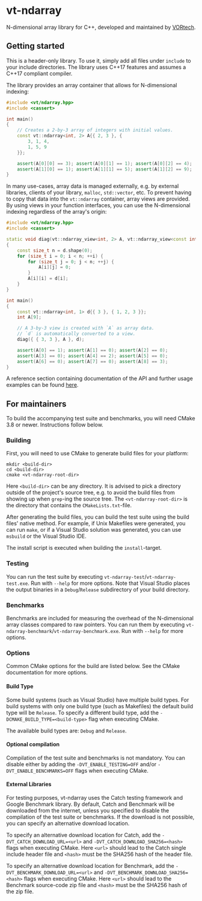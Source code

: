 vt-ndarray
==========

N-dimensional array library for C++, developed and maintained by [VORtech](https://vortech.nl/).

Getting started
---------------

This is a header-only library. To use it, simply add all files under `include` to your include directories. The library uses C++17 features and assumes a C++17 compliant compiler.

The library provides an array container that allows for N-dimensional indexing:

```c++
#include <vt/ndarray.hpp>
#include <cassert>

int main()
{
    // Creates a 2-by-3 array of integers with initial values.
    const vt::ndarray<int, 2> A{{ 2, 3 }, {
        3, 1, 4,
        1, 5, 9
    }};

    assert(A[0][0] == 3); assert(A[0][1] == 1); assert(A[0][2] == 4);
    assert(A[1][0] == 1); assert(A[1][1] == 5); assert(A[1][2] == 9);
}
```

In many use-cases, array data is managed externally, e.g. by external libraries, clients of your library, `malloc`, `std::vector`, etc. To prevent having to copy that data into the `vt::ndarray` container, array views are provided. By using views in your function interfaces, you can use the N-dimensional indexing regardless of the array's origin:

```c++
#include <vt/ndarray.hpp>
#include <cassert>

static void diag(vt::ndarray_view<int, 2> A, vt::ndarray_view<const int, 1> d)
{
    const size_t n = d.shape(0);
    for (size_t i = 0; i < n; ++i) {
        for (size_t j = 0; j < n; ++j) {
            A[i][j] = 0;
        }
        A[i][i] = d[i];
    }
}

int main()
{
    const vt::ndarray<int, 1> d{{ 3 }, { 1, 2, 3 }};
    int A[9];

    // A 3-by-3 view is created with `A` as array data.
    // `d` is automatically converted to a view.
    diag({ { 3, 3 }, A }, d);

    assert(A[0] == 1); assert(A[1] == 0); assert(A[2] == 0);
    assert(A[3] == 0); assert(A[4] == 2); assert(A[5] == 0);
    assert(A[6] == 0); assert(A[7] == 0); assert(A[8] == 3);
}
```

A reference section containing documentation of the API and further usage examples can be found [here](doc/vt/ndarray/readme.md#top).

For maintainers
---------------

To build the accompanying test suite and benchmarks, you will need CMake 3.8 or newer. Instructions follow below.

### Building

First, you will need to use CMake to generate build files for your platform:

```
mkdir <build-dir>
cd <build-dir>
cmake <vt-ndarray-root-dir>
```

Here `<build-dir>` can be any directory. It is advised to pick a directory outside of the project's source tree, e.g. to avoid the build files from showing up when `grep`-ing the source tree. The `<vt-ndarray-root-dir>` is the directory that contains the `CMakeLists.txt`-file.

After generating the build files, you can build the test suite using the build files' native method. For example, if Unix Makefiles were generated, you can run `make`, or if a Visual Studio solution was generated, you can use `msbuild` or the Visual Studio IDE.

The install script is executed when building the `install`-target.

### Testing

You can run the test suite by executing `vt-ndarray-test`/`vt-ndarray-test.exe`. Run with `--help` for more options. Note that Visual Studio places the output binaries in a `Debug`/`Release` subdirectory of your build directory.

### Benchmarks

Benchmarks are included for measuring the overhead of the N-dimensional array classes compared to raw pointers. You can run them by executing `vt-ndarray-benchmark`/`vt-ndarray-benchmark.exe`. Run with `--help` for more options.

### Options

Common CMake options for the build are listed below. See the CMake documentation for more options.

#### Build Type

Some build systems (such as Visual Studio) have multiple build types. For build systems with only one build type (such as Makefiles) the default build type will be `Release`. To specify a different build type, add the `-DCMAKE_BUILD_TYPE=<build-type>` flag when executing CMake.

The available build types are: `Debug` and `Release`.

#### Optional compilation

Compilation of the test suite and benchmarks is not mandatory. You can disable either by adding the `-DVT_ENABLE_TESTING=OFF` and/or `-DVT_ENABLE_BENCHMARKS=OFF` flags when executing CMake.

#### External Libraries

For testing purposes, vt-ndarray uses the Catch testing framework and Google Benchmark library. By default, Catch and Benchmark will be downloaded from the internet, unless you specified to disable the compilation of the test suite or benchmarks. If the download is not possible, you can specify an alternative download location.

To specify an alternative download location for Catch, add the `-DVT_CATCH_DOWNLOAD_URL=<url>` and `-DVT_CATCH_DOWNLOAD_SHA256=<hash>` flags when executing CMake. Here `<url>` should lead to the Catch single include header file and `<hash>` must be the SHA256 hash of the header file.

To specify an alternative download location for Benchmark, add the `-DVT_BENCHMARK_DOWNLOAD_URL=<url>` and `-DVT_BENCHMARK_DOWNLOAD_SHA256=<hash>` flags when executing CMake. Here `<url>` should lead to the Benchmark source-code zip file and `<hash>` must be the SHA256 hash of the zip file.
